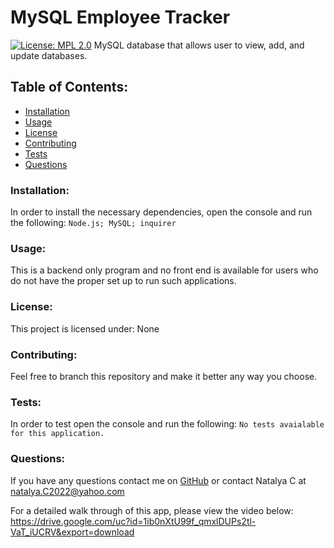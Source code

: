 # MySQL Employee Tracker  
[![License: MPL 2.0](https://img.shields.io/badge/License-MPL_2.0-brightgreen.svg)](https://opensource.org/licenses/MPL-2.0)
MySQL database that allows user to view, add, and update databases.
## Table of Contents:
* [Installation](#install)
* [Usage](#usage)
* [License](#license)
* [Contributing](#contribute)
* [Tests](#tests)
* [Questions](#questions)
### Installation:
In order to install the necessary dependencies, open the console and run the following:
```Node.js; MySQL; inquirer```
### Usage:
This is a backend only program and no front end is available for users who do not have the proper set up to run such applications.
### License:
This project is licensed under:
None
### Contributing:
Feel free to branch this repository and make it better any way you choose.
### Tests:
In order to test open the console and run the following:
```No tests avaialable for this application.```
### Questions:
If you have any questions contact me on [GitHub](https://github.com/natalyaCo) or contact 
Natalya C at natalya.C2022@yahoo.com  

For a detailed walk through of this app, please view the video below:
https://drive.google.com/uc?id=1ib0nXtU99f_qmxlDUPs2tl-VaT_iUCRV&export=download
